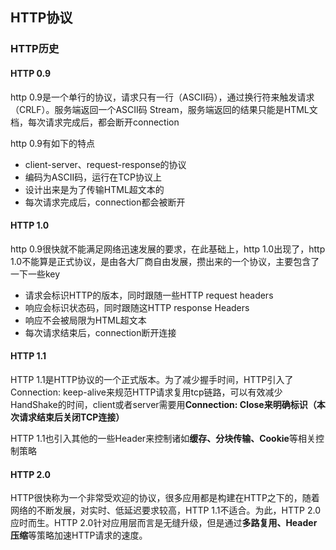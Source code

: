 ## HTTP协议

### HTTP历史

#### HTTP 0.9

http 0.9是一个单行的协议，请求只有一行（ASCII码），通过换行符来触发请求（CRLF）。服务端返回一个ASCII码 Stream，服务端返回的结果只能是HTML文档，每次请求完成后，都会断开connection

http 0.9有如下的特点
- client-server、request-response的协议
- 编码为ASCII码，运行在TCP协议上
- 设计出来是为了传输HTML超文本的
- 每次请求完成后，connection都会被断开

#### HTTP 1.0
http 0.9很快就不能满足网络迅速发展的要求，在此基础上，http 1.0出现了，http 1.0不能算是正式协议，是由各大厂商自由发展，攒出来的一个协议，主要包含了一下一些key

- 请求会标识HTTP的版本，同时跟随一些HTTP request headers
- 响应会标识状态码，同时跟随这HTTP response Headers
- 响应不会被局限为HTML超文本
- 每次请求结束后，connection断开连接

#### HTTP 1.1
HTTP 1.1是HTTP协议的一个正式版本。为了减少握手时间，HTTP引入了Connection: keep-alive来规范HTTP请求复用tcp链路，可以有效减少HandShake的时间，client或者server需要用**Connection: Close来明确标识（本次请求结束后关闭TCP连接）**

HTTP 1.1也引入其他的一些Header来控制诸如**缓存、分块传输、Cookie**等相关控制策略

#### HTTP 2.0
HTTP很快称为一个非常受欢迎的协议，很多应用都是构建在HTTP之下的，随着网络的不断发展，对实时、低延迟要求较高，HTTP 1.1不适合。为此，HTTP 2.0应时而生。HTTP 2.0针对应用层而言是无缝升级，但是通过**多路复用、Header压缩**等策略加速HTTP请求的速度。

